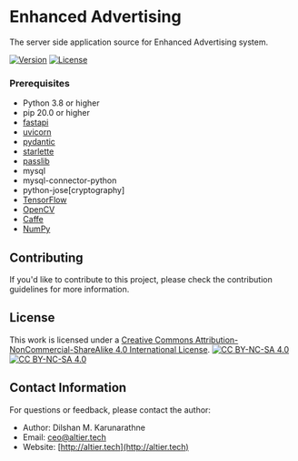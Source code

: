 # Enhanced Advertising 

The server side application source for Enhanced Advertising system.

[![Version](https://img.shields.io/badge/version-0.1-brightgreen.svg)](https://pypi.org/project/ad-topic-recommender/)
[![License](https://img.shields.io/badge/license-CC%20BY--NC--SA%204.0-blue.svg)](https://creativecommons.org/licenses/by-nc-sa/4.0/)

### Prerequisites

- Python 3.8 or higher
- pip 20.0 or higher
- [fastapi](https://fastapi.tiangolo.com/)
- [uvicorn](https://www.uvicorn.org/)
- [pydantic](https://pydantic-docs.helpmanual.io/)
- [starlette](https://www.starlette.io/)
- [passlib]()
- mysql
- mysql-connector-python
- python-jose[cryptography]
- [TensorFlow](https://www.tensorflow.org/)
- [OpenCV](https://opencv.org/)
- [Caffe](https://caffe.berkeleyvision.org/)
- [NumPy](https://numpy.org/)

## Contributing

If you'd like to contribute to this project, please check the contribution guidelines for more information.

## License

This work is licensed under a
[Creative Commons Attribution-NonCommercial-ShareAlike 4.0 International License][cc-by-nc-sa].
[![CC BY-NC-SA 4.0][cc-by-nc-sa-shield]][cc-by-nc-sa]  
[![CC BY-NC-SA 4.0][cc-by-nc-sa-image]][cc-by-nc-sa] 

[cc-by-nc-sa]: http://creativecommons.org/licenses/by-nc-sa/4.0/
[cc-by-nc-sa-image]: https://licensebuttons.net/l/by-nc-sa/4.0/88x31.png
[cc-by-nc-sa-shield]: https://img.shields.io/badge/License-CC%20BY--NC--SA%204.0-lightgrey.svg

## Contact Information

For questions or feedback, please contact the author:

- Author: Dilshan M. Karunarathne
- Email: ceo@altier.tech
- Website: [http://altier.tech](http://altier.tech)
